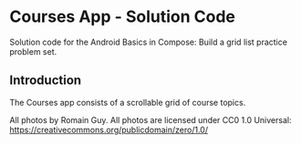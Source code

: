 Courses App - Solution Code
================================

Solution code for the Android Basics in Compose: Build a grid list practice problem set.


Introduction
------------
The Courses app consists of a scrollable grid of course topics.


All photos by Romain Guy. All photos are licensed under CC0 1.0 Universal: https://creativecommons.org/publicdomain/zero/1.0/
